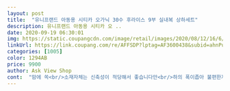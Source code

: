 ```yaml
---
layout: post 
title:  "유니프랜드 아동용 시티카 오가닉 30수 후라이스 9부 실내복 상하세트" 
description: 유니프랜드 아동용 시티카 오 ..
date: 2020-09-19 06:30:01 
img: https://static.coupangcdn.com/image/retail/images/2020/08/12/16/6/f6663bfe-8b29-4651-a954-36e0d636f7d7.jpg 
linkUrl: https://link.coupang.com/re/AFFSDP?lptag=AF3600438&subid=ahnPublicAsk&pageKey=1951793213&itemId=3315493328&vendorItemId=71302373381&traceid=V0-113-1fbe7e0fe47e22e8 
categories: [1005] 
color: 1294AB 
price: 9900 
author: Ask View Shop 
cont:  "맘에 쏙<br/>소재자체는 신축성이 적당해서 좋습니다만<br/>하의 폭이좁아 불편한지 상의만 입울려하네요<br/>" 
---
```

